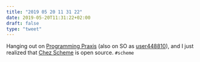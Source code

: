 ```yaml
---
title: "2019 05 20 11 31 22"
date: 2019-05-20T11:31:22+02:00
draft: false
type: "tweet"
---
```

Hanging out on [Programming Praxis](https://programmingpraxis.com/contents/about/) (also on SO as [user448810](https://stackoverflow.com/users/448810/user448810)), and I just realized that [Chez Scheme](https://www.scheme.com) is open source. `#scheme`
